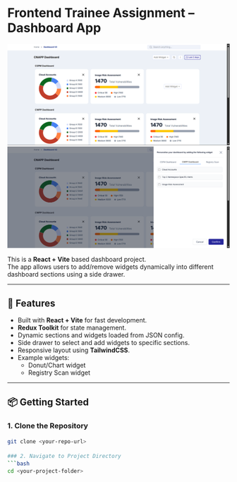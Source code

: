# Frontend Trainee Assignment – Dashboard App

![Dashboard Screenshot](public/img1.png)
![Dashboard Screenshot](public/img2.png)

This is a **React + Vite** based dashboard project.  
The app allows users to add/remove widgets dynamically into different dashboard sections using a side drawer.

---

## 🚀 Features
- Built with **React + Vite** for fast development.
- **Redux Toolkit** for state management.
- Dynamic sections and widgets loaded from JSON config.
- Side drawer to select and add widgets to specific sections.
- Responsive layout using **TailwindCSS**.
- Example widgets:
  - Donut/Chart widget
  - Registry Scan widget

---

## 📦 Getting Started

### 1. Clone the Repository
```bash
git clone <your-repo-url>

### 2. Navigate to Project Directory
```bash
cd <your-project-folder>